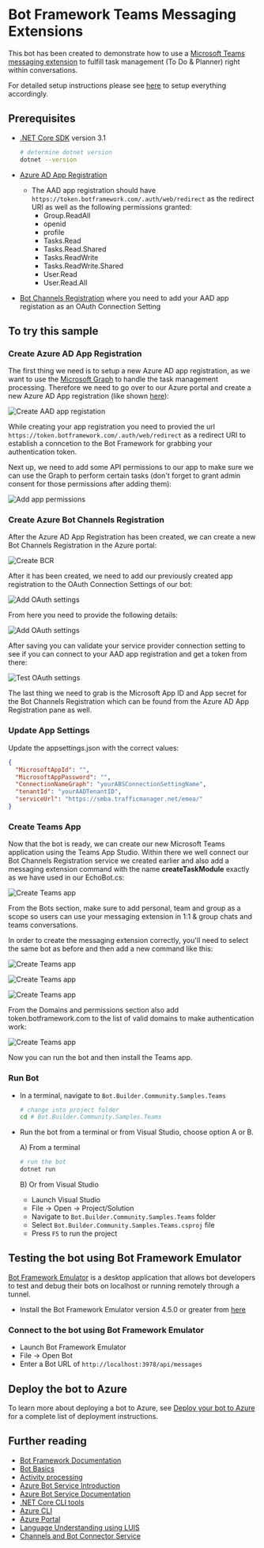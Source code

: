 ﻿# Bot Framework Teams Messaging Extensions

This bot has been created to demonstrate how to use a [Microsoft Teams messaging extension](https://docs.microsoft.com/en-us/microsoftteams/platform/messaging-extensions/what-are-messaging-extensions) to fulfill task management (To Do & Planner) right within conversations.

For detailed setup instructions please see [here](https://bisser.io/bot-framework-teams-messaging-extensions-walkthrough/) to setup everything accordingly.

## Prerequisites

- [.NET Core SDK](https://dotnet.microsoft.com/download) version 3.1

  ```bash
  # determine dotnet version
  dotnet --version
  ```

- [Azure AD App Registration](https://docs.microsoft.com/en-us/azure/active-directory/develop/quickstart-register-app)
  - The AAD app registration should have `https://token.botframework.com/.auth/web/redirect` as the redirect URI as well as the following permissions granted:
    - Group.ReadAll
    - openid
    - profile
    - Tasks.Read
    - Tasks.Read.Shared
    - Tasks.ReadWrite
    - Tasks.ReadWrite.Shared
    - User.Read
    - User.Read.All
  
- [Bot Channels Registration](https://docs.microsoft.com/en-us/azure/bot-service/bot-service-quickstart-registration?view=azure-bot-service-3.0) where you need to add your AAD app registation as an OAuth Connection Setting

## To try this sample

### Create Azure AD App Registration

The first thing we need is to setup a new Azure AD app registration, as we want to use the [Microsoft Graph](https://docs.microsoft.com/en-us/graph/overview) to handle the task management processing. Therefore we need to go over to our Azure portal and create a new Azure AD App registration (like shown [here](https://docs.microsoft.com/en-us/azure/active-directory/develop/howto-create-service-principal-portal#create-an-azure-active-directory-application)):

![Create AAD app registation](https://bisser.io/images/061-01.png)

While creating your app registration you need to provied the url `https://token.botframework.com/.auth/web/redirect` as a redirect URI to establish a conncetion to the Bot Framework for grabbing your authentication token.

Next up, we need to add some API permissions to our app to make sure we can use the Graph to perform certain tasks (don't forget to grant admin consent for those permissions after adding them):

![Add app permissions](https://bisser.io/images/061-02.png)

### Create Azure Bot Channels Registration

After the Azure AD App Registration has been created, we can create a new Bot Channels Registration in the Azure portal:

![Create BCR](https://bisser.io/images/061-03.png)

After it has been created, we need to add our previously created app registration to the OAuth Connection Settings of our bot:

![Add OAuth settings](https://bisser.io/images/061-04.png)

From here you need to provide the following details:

![Add OAuth settings](https://bisser.io/images/061-05.png)

After saving you can validate your service provider connection setting to see if you can connect to your AAD app registration and get a token from there:

![Test OAuth settings](https://bisser.io/images/061-06.png)

The last thing we need to grab is the Microsoft App ID and App secret for the Bot Channels Registration which can be found from the Azure AD App Registration pane as well.

### Update App Settings

Update the appsettings.json with the correct values:

```json
{
  "MicrosoftAppId": "",
  "MicrosoftAppPassword": "",
  "ConnectionNameGraph": "yourABSConnectionSettingName",
  "tenantId": "yourAADTenantID",
  "serviceUrl": "https://smba.trafficmanager.net/emea/"
}
```

### Create Teams App

Now that the bot is ready, we can create our new Microsoft Teams application using the Teams App Studio. Within there we well connect our Bot Channels Registration service we created earlier and also add a messaging extension command with the name **createTaskModule** exactly as we have used in our EchoBot.cs:

![Create Teams app](https://bisser.io/images/061-09.png)

From the Bots section, make sure to add personal, team and group as a scope so users can use your messaging extension in 1:1 & group chats and teams conversations.

In order to create the messaging extension correctly, you'll need to select the same bot as before and then add a new command like this:

![Create Teams app](https://bisser.io/images/061-10.png)

![Create Teams app](https://bisser.io/images/061-11.png)

![Create Teams app](https://bisser.io/images/061-12.png)

From the Domains and permissions section also add token.botframework.com to the list of valid domains to make authentication work:

![Create Teams app](https://bisser.io/images/061-13.png)

Now you can run the bot and then install the Teams app.

### Run Bot

- In a terminal, navigate to `Bot.Builder.Community.Samples.Teams`

    ```bash
    # change into project folder
    cd # Bot.Builder.Community.Samples.Teams
    ```

- Run the bot from a terminal or from Visual Studio, choose option A or B.

  A) From a terminal

  ```bash
  # run the bot
  dotnet run
  ```

  B) Or from Visual Studio

  - Launch Visual Studio
  - File -> Open -> Project/Solution
  - Navigate to `Bot.Builder.Community.Samples.Teams` folder
  - Select `Bot.Builder.Community.Samples.Teams.csproj` file
  - Press `F5` to run the project

## Testing the bot using Bot Framework Emulator

[Bot Framework Emulator](https://github.com/microsoft/botframework-emulator) is a desktop application that allows bot developers to test and debug their bots on localhost or running remotely through a tunnel.

- Install the Bot Framework Emulator version 4.5.0 or greater from [here](https://github.com/Microsoft/BotFramework-Emulator/releases)

### Connect to the bot using Bot Framework Emulator

- Launch Bot Framework Emulator
- File -> Open Bot
- Enter a Bot URL of `http://localhost:3978/api/messages`

## Deploy the bot to Azure

To learn more about deploying a bot to Azure, see [Deploy your bot to Azure](https://aka.ms/azuredeployment) for a complete list of deployment instructions.

## Further reading

- [Bot Framework Documentation](https://docs.botframework.com)
- [Bot Basics](https://docs.microsoft.com/azure/bot-service/bot-builder-basics?view=azure-bot-service-4.0)
- [Activity processing](https://docs.microsoft.com/en-us/azure/bot-service/bot-builder-concept-activity-processing?view=azure-bot-service-4.0)
- [Azure Bot Service Introduction](https://docs.microsoft.com/azure/bot-service/bot-service-overview-introduction?view=azure-bot-service-4.0)
- [Azure Bot Service Documentation](https://docs.microsoft.com/azure/bot-service/?view=azure-bot-service-4.0)
- [.NET Core CLI tools](https://docs.microsoft.com/en-us/dotnet/core/tools/?tabs=netcore2x)
- [Azure CLI](https://docs.microsoft.com/cli/azure/?view=azure-cli-latest)
- [Azure Portal](https://portal.azure.com)
- [Language Understanding using LUIS](https://docs.microsoft.com/en-us/azure/cognitive-services/luis/)
- [Channels and Bot Connector Service](https://docs.microsoft.com/en-us/azure/bot-service/bot-concepts?view=azure-bot-service-4.0)

